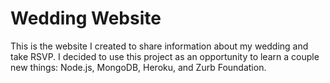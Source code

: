 Wedding Website
===============

This is the website I created to share information about my wedding and take RSVP. I
decided to use this project as an opportunity to learn a couple new things: Node.js,
MongoDB, Heroku, and Zurb Foundation.
